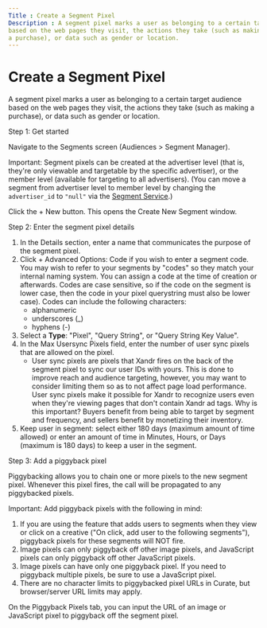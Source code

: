 ```yaml
---
Title : Create a Segment Pixel
Description : A segment pixel marks a user as belonging to a certain target audience
based on the web pages they visit, the actions they take (such as making
a purchase), or data such as gender or location.
---
```



# Create a Segment Pixel



A segment pixel marks a user as belonging to a certain target audience
based on the web pages they visit, the actions they take (such as making
a purchase), or data such as gender or location.

Step 1: Get started

Navigate to the Segments screen
(Audiences
\>  Segment Manager).



Important: Segment pixels can be
created at the advertiser level (that is, they're only viewable and
targetable by the specific advertiser), or the member level (available
for targeting to all advertisers). (You can move a segment from
advertiser level to member level by changing the `advertiser_id` to
`"null"` via the <a
href="https://docs.xandr.com/bundle/xandr-api/page/segment-service.html"
class="xref" target="_blank">Segment Service</a>.)



Click the + New button. This opens the
Create New Segment window.

Step 2: Enter the segment pixel details

1.  In the Details section, enter
    a name that communicates the purpose of the segment pixel.
2.  Click + Advanced Options: Code if
    you wish to enter a segment code. You may wish to refer to your
    segments by "codes" so they match your internal naming system. You
    can assign a code at the time of creation or afterwards. Codes are
    case sensitive, so if the code on the segment is lower case, then
    the code in your pixel querystring must also be lower case). Codes
    can include the following characters:  
    - alphanumeric
    - underscores (\_)
    - hyphens (-)
3.  Select a **Type**: "Pixel", "Query String", or "Query String Key
    Value".
4.  In the Max Usersync Pixels field,
    enter the number of user sync pixels that are allowed on the pixel.
    - User sync pixels are pixels that Xandr
      fires on the back of the segment pixel to sync our user IDs with
      yours. This is done to improve reach and audience targeting,
      however, you may want to consider limiting them so as to not
      affect page load performance. User sync pixels make it possible
      for Xandr to recognize users even when
      they're viewing pages that don't contain
      Xandr ad tags. Why is this important?
      Buyers benefit from being able to target by segment and frequency,
      and sellers benefit by monetizing their inventory.
5.  Keep user in segment: select
    either 180 days (maximum amount of
    time allowed) or enter an amount of time in
    Minutes,
    Hours, or
    Days (maximum is 180 days) to keep
    a user in the segment.

Step 3: Add a piggyback pixel

Piggybacking allows you to chain one or more pixels to the new segment
pixel. Whenever this pixel fires, the call will be propagated to any
piggybacked pixels.



Important: Add piggyback pixels with
the following in mind:

1.  If you are using the feature that adds users to segments when they
    view or click on a creative ("On click, add user to the following
    segments"), piggyback pixels for these segments will NOT fire.
2.  Image pixels can only piggyback off other image pixels, and
    JavaScript pixels can only piggyback off other JavaScript pixels.
3.  Image pixels can have only one piggyback pixel. If you need to
    piggyback multiple pixels, be sure to use a JavaScript pixel.
4.  There are no character limits to piggybacked pixel URLs in
    Curate, but browser/server URL limits may
    apply.



On the Piggyback Pixels tab, you can input the URL of an image or
JavaScript pixel to piggyback off the segment pixel.




